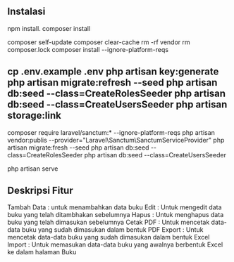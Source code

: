 
## Instalasi

npm install.
composer install

composer self-update
composer clear-cache
rm -rf vendor
rm composer.lock
composer install --ignore-platform-reqs

cp .env.example .env
php artisan key:generate
php artisan migrate:refresh --seed
php artisan db:seed --class=CreateRolesSeeder
php artisan db:seed --class=CreateUsersSeeder
php artisan storage:link
---
composer require laravel/sanctum:* --ignore-platform-reqs
php artisan vendor:publis --provider="Laravel\Sanctum\SanctumServiceProvider"
php artisan migrate:fresh --seed
php artisan db:seed --class=CreateRolesSeeder
php artisan db:seed --class=CreateUsersSeeder

php artisan serve

## Deskripsi Fitur

Tambah Data     : untuk menambahkan data buku 
Edit            : Untuk mengedit data buku yang telah ditambhakan sebelumnya
Hapus           : Untuk menghapus data buku yang telah dimasukan sebelumnya
Cetak PDF       : Untuk mencetak data-data buku yang sudah dimasukan dalam bentuk PDF
Export          : Untuk mencetak data-data buku yang sudah dimasukan dalam bentuk Excel
Import          : Untuk memasukan data-data buku yang awalnya berbentuk Excel ke dalam halaman Buku
